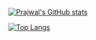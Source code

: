 [![Prajwal's GitHub stats](https://github-readme-stats.vercel.app/api?username=snprajwal&count_private=true&include_all_commits=true&hide_title=true&show_icons=true&theme=gruvbox)](https://github.com/snprajwal?tab=repositories)

[![Top Langs](https://github-readme-stats.vercel.app/api/top-langs/?username=snprajwal&layout=compact&theme=gruvbox)](https://github.com/snprajwal?tab=repositories)
